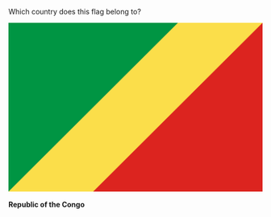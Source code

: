 Which country does this flag belong to?

![Flag of Republic of the Congo](images/Flag_of_the_Republic_of_the_Congo.svg)
<!--question-->
**Republic of the Congo**